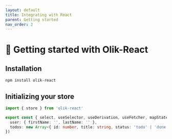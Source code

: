 ```yaml
---
layout: default
title: Integrating with React
parent: Getting started
nav_order: 2
---
```


# 🐤 Getting started with <b>Olik-React</b>


## Installation
```bash
npm install olik-react
```

## Initializing your store
```ts
import { store } from 'olik-react'

export const { select, useSelector, useDerivation, useFetcher, mapStateToProps } = store({
  user: { firstName: '', lastName: '' },
  todos: new Array<{ id: number, title: string, status: 'todo' | 'done' }>(),
})
```

